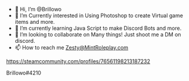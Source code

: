 - 👋 Hi, I’m @Brillowo
- 👀 I’m Currently interested in Using Photoshop to create Virtual game items and more.
- 🌱 I’m currently learning Java Script to make Discord Bots and more.
- 💞️ I’m looking to collaborate on Many things! Just shoot me a DM on discord.
- 📫 How to reach me 
Zesty@MintRoleplay.com

https://steamcommunity.com/profiles/76561198213187232

Brillowo#4210


<!---
Brillowo/Brillowo is a ✨ special ✨ repository because its `README.md` (this file) appears on your GitHub profile.
You can click the Preview link to take a look at your changes.
--->
